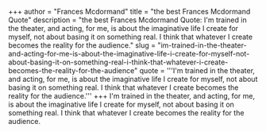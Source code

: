 +++
author = "Frances Mcdormand"
title = "the best Frances Mcdormand Quote"
description = "the best Frances Mcdormand Quote: I'm trained in the theater, and acting, for me, is about the imaginative life I create for myself, not about basing it on something real. I think that whatever I create becomes the reality for the audience."
slug = "im-trained-in-the-theater-and-acting-for-me-is-about-the-imaginative-life-i-create-for-myself-not-about-basing-it-on-something-real-i-think-that-whatever-i-create-becomes-the-reality-for-the-audience"
quote = '''I'm trained in the theater, and acting, for me, is about the imaginative life I create for myself, not about basing it on something real. I think that whatever I create becomes the reality for the audience.'''
+++
I'm trained in the theater, and acting, for me, is about the imaginative life I create for myself, not about basing it on something real. I think that whatever I create becomes the reality for the audience.
